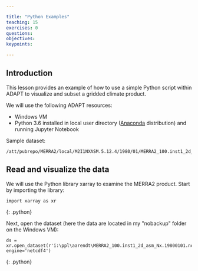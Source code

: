 ```yaml
---

title: "Python Examples"
teaching: 15
exercises: 0
questions:
objectives:
keypoints:

---
```


## Introduction

This lesson provides an example of how to use a simple Python script within ADAPT to visualize and subset a gridded climate product.

We will use the following ADAPT resources:

* Windows VM
* Python 3.6 installed in local user directory ([Anaconda](https://geohackweek.github.io/Introductory/00-conda-tutorial/) distribution) and running Jupyter Notebook

Sample dataset:

```
/att/pubrepo/MERRA2/local/M2I1NXASM.5.12.4/1980/01/MERRA2_100.inst1_2d_asm_Nx.19800101.nc4
```

## Read and visualize the data

We will use the Python library xarray to examine the MERRA2 product. Start by importing the library:
 
~~~
import xarray as xr
~~~
{: .python}

Next, open the dataset (here the data are located in my "nobackup" folder on the Windows VM):

~~~
ds = xr.open_dataset(r'i:\ppl\aarendt\MERRA2_100.inst1_2d_asm_Nx.19800101.nc4', engine='netcdf4')
~~~
{: .python}